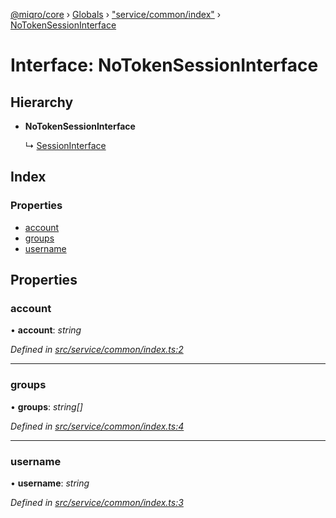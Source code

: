 [@miqro/core](../README.md) › [Globals](../globals.md) › ["service/common/index"](../modules/_service_common_index_.md) › [NoTokenSessionInterface](_service_common_index_.notokensessioninterface.md)

# Interface: NoTokenSessionInterface

## Hierarchy

* **NoTokenSessionInterface**

  ↳ [SessionInterface](_service_common_index_.sessioninterface.md)

## Index

### Properties

* [account](_service_common_index_.notokensessioninterface.md#account)
* [groups](_service_common_index_.notokensessioninterface.md#groups)
* [username](_service_common_index_.notokensessioninterface.md#username)

## Properties

###  account

• **account**: *string*

*Defined in [src/service/common/index.ts:2](https://github.com/claukers/miqro-core/blob/b302c87/src/service/common/index.ts#L2)*

___

###  groups

• **groups**: *string[]*

*Defined in [src/service/common/index.ts:4](https://github.com/claukers/miqro-core/blob/b302c87/src/service/common/index.ts#L4)*

___

###  username

• **username**: *string*

*Defined in [src/service/common/index.ts:3](https://github.com/claukers/miqro-core/blob/b302c87/src/service/common/index.ts#L3)*
